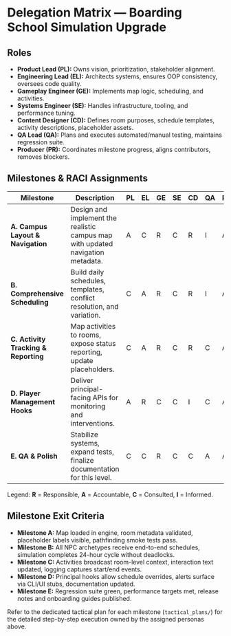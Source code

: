 # Delegation Matrix — Boarding School Simulation Upgrade

## Roles
- **Product Lead (PL):** Owns vision, prioritization, stakeholder alignment.
- **Engineering Lead (EL):** Architects systems, ensures OOP consistency, oversees code quality.
- **Gameplay Engineer (GE):** Implements map logic, scheduling, and activities.
- **Systems Engineer (SE):** Handles infrastructure, tooling, and performance tuning.
- **Content Designer (CD):** Defines room purposes, schedule templates, activity descriptions, placeholder assets.
- **QA Lead (QA):** Plans and executes automated/manual testing, maintains regression suite.
- **Producer (PR):** Coordinates milestone progress, aligns contributors, removes blockers.

## Milestones & RACI Assignments
| Milestone | Description | PL | EL | GE | SE | CD | QA | PR |
|-----------|-------------|----|----|----|----|----|----|----|
| **A. Campus Layout & Navigation** | Design and implement the realistic campus map with updated navigation metadata. | A | C | R | C | R | I | A |
| **B. Comprehensive Scheduling** | Build daily schedules, templates, conflict resolution, and variation. | C | A | R | C | R | I | A |
| **C. Activity Tracking & Reporting** | Map activities to rooms, expose status reporting, update placeholders. | C | A | R | C | R | C | A |
| **D. Player Management Hooks** | Deliver principal-facing APIs for monitoring and interventions. | A | R | C | C | I | C | A |
| **E. QA & Polish** | Stabilize systems, expand tests, finalize documentation for this level. | C | C | R | C | C | A | A |

Legend: **R** = Responsible, **A** = Accountable, **C** = Consulted, **I** = Informed.

## Milestone Exit Criteria
- **Milestone A:** Map loaded in engine, room metadata validated, placeholder labels visible, pathfinding smoke tests pass.
- **Milestone B:** All NPC archetypes receive end-to-end schedules, simulation completes 24-hour cycle without deadlocks.
- **Milestone C:** Activities broadcast room-level context, interaction text updated, logging captures start/end events.
- **Milestone D:** Principal hooks allow schedule overrides, alerts surface via CLI/UI stubs, documentation updated.
- **Milestone E:** Regression suite green, performance targets met, release notes and onboarding guides published.

Refer to the dedicated tactical plan for each milestone (`tactical_plans/`) for the detailed step-by-step execution owned by the assigned personas above.

